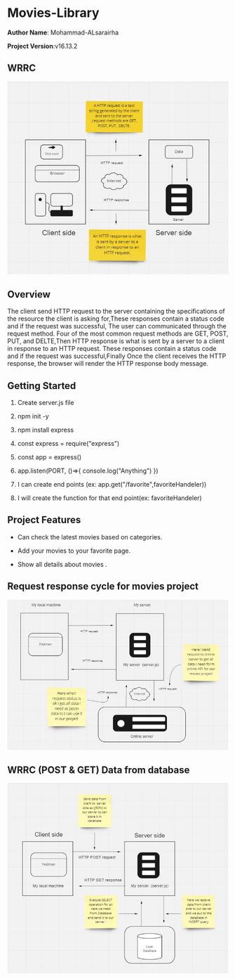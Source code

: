 # Movies-Library

**Author Name**: Mohammad-ALsarairha

**Project Version**:v16.13.2

## WRRC

![WRRC image](/assets/img/WRRC.jpg)

## Overview

The client send HTTP request to the server containing the specifications of the resource the client is asking for,These responses contain a status code and if the request was successful, The user can communicated through the request method. Four of the most common request methods are GET, POST, PUT, and DELTE,Then HTTP response is what is sent by a server to a client in response to an HTTP request. These responses contain a status code and if the request was successful,Finally Once the client receives the HTTP response, the browser will render the HTTP response body message.

## Getting Started

1. Create server.js file

2. npm init -y

3. npm install express

4. const express = require("express")

5. const app = express()

6. app.listen(PORT, ()=>{ console.log("Anything") })

7. I can create end points (ex: app.get("/favorite",favoriteHandeler))

8. I will create the function for that end point(ex: favoriteHandeler)

## Project Features

- Can check the latest movies based on categories.

- Add your movies to your favorite page.

- Show all details about movies .

## Request response cycle for movies project

![Request response cycle image](/assets/img/request_response_cycle.jpg)

## WRRC (POST & GET) Data from database

![Request response cycle image](/assets/img/WRRC(GET,POST).jpg)